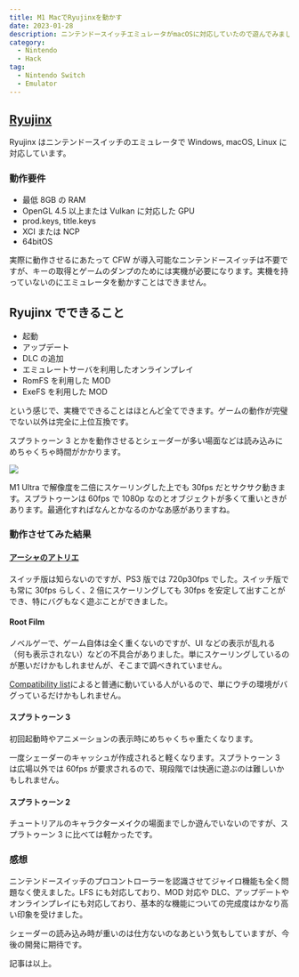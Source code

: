 ```yaml
---
title: M1 MacでRyujinxを動かす
date: 2023-01-28
description: ニンテンドースイッチエミュレータがmacOSに対応していたので遊んでみました
category:
  - Nintendo
  - Hack
tag:
  - Nintendo Switch
  - Emulator
---
```


## [Ryujinx](https://ryujinx.org/)

Ryujinx はニンテンドースイッチのエミュレータで Windows, macOS, Linux に対応しています。

### 動作要件

- 最低 8GB の RAM
- OpenGL 4.5 以上または Vulkan に対応した GPU
- prod.keys, title.keys
- XCI または NCP
- 64bitOS

実際に動作させるにあたって CFW が導入可能なニンテンドースイッチは不要ですが、キーの取得とゲームのダンプのためには実機が必要になります。実機を持っていないのにエミュレータを動かすことはできません。

## Ryujinx でできること

- 起動
- アップデート
- DLC の追加
- エミュレートサーバを利用したオンラインプレイ
- RomFS を利用した MOD
- ExeFS を利用した MOD

という感じで、実機でできることはほとんど全てできます。ゲームの動作が完璧でない以外は完全に上位互換です。

スプラトゥーン 3 とかを動作させるとシェーダーが多い場面などは読み込みにめちゃくちゃ時間がかかります。

![](https://pbs.twimg.com/media/FnjDL9eaYAA_TC7?format=jpg&name=4096x4096)

M1 Ultra で解像度を二倍にスケーリングした上でも 30fps だとサクサク動きます。スプラトゥーンは 60fps で 1080p なのとオブジェクトが多くて重いときがあります。最適化すればなんとかなるのかなあ感がありますね。

### 動作させてみた結果

#### [アーシャのアトリエ](https://github.com/Ryujinx/Ryujinx-Games-List/issues/1759)

スイッチ版は知らないのですが、PS3 版では 720p30fps でした。スイッチ版でも常に 30fps らしく、2 倍にスケーリングしても 30fps を安定して出すことができ、特にバグもなく遊ぶことができました。

#### Root Film

ノベルゲーで、ゲーム自体は全く重くないのですが、UI などの表示が乱れる（何も表示されない）などの不具合がありました。単にスケーリングしているのが悪いだけかもしれませんが、そこまで調べきれていません。

[Compatibility list](https://github.com/Ryujinx/Ryujinx-Games-List/issues/2301)によると普通に動いている人がいるので、単にウチの環境がバグっているだけかもしれません。

#### スプラトゥーン 3

初回起動時やアニメーションの表示時にめちゃくちゃ重たくなります。

一度シェーダーのキャッシュが作成されると軽くなります。スプラトゥーン 3 は広場以外では 60fps が要求されるので、現段階では快適に遊ぶのは難しいかもしれません。

#### スプラトゥーン 2

チュートリアルのキャラクターメイクの場面までしか遊んでいないのですが、スプラトゥーン 3 に比べては軽かったです。

### 感想

ニンテンドースイッチのプロコントローラーを認識させてジャイロ機能も全く問題なく使えました。LFS にも対応しており、MOD 対応や DLC、アップデートやオンラインプレイにも対応しており、基本的な機能についての完成度はかなり高い印象を受けました。

シェーダーの読み込み時が重いのは仕方ないのなあという気もしていますが、今後の開発に期待です。

記事は以上。
